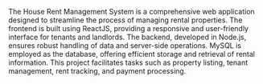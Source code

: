 The House Rent Management System is a comprehensive web application designed to streamline the process of managing rental properties. The frontend is built using ReactJS, providing a responsive and user-friendly interface for tenants and landlords. The backend, developed in Node.js, ensures robust handling of data and server-side operations. MySQL is employed as the database, offering efficient storage and retrieval of rental information. This project facilitates tasks such as property listing, tenant management, rent tracking, and payment processing.








